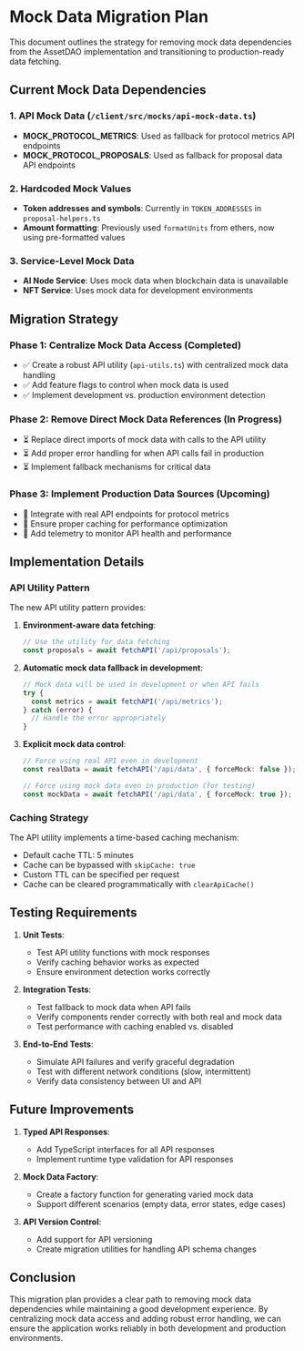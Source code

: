 # Mock Data Migration Plan

This document outlines the strategy for removing mock data dependencies from the AssetDAO implementation and transitioning to production-ready data fetching.

## Current Mock Data Dependencies

### 1. API Mock Data (`/client/src/mocks/api-mock-data.ts`)
- **MOCK_PROTOCOL_METRICS**: Used as fallback for protocol metrics API endpoints
- **MOCK_PROTOCOL_PROPOSALS**: Used as fallback for proposal data API endpoints

### 2. Hardcoded Mock Values
- **Token addresses and symbols**: Currently in `TOKEN_ADDRESSES` in `proposal-helpers.ts`
- **Amount formatting**: Previously used `formatUnits` from ethers, now using pre-formatted values

### 3. Service-Level Mock Data
- **AI Node Service**: Uses mock data when blockchain data is unavailable
- **NFT Service**: Uses mock data for development environments

## Migration Strategy

### Phase 1: Centralize Mock Data Access (Completed)
- ✅ Create a robust API utility (`api-utils.ts`) with centralized mock data handling
- ✅ Add feature flags to control when mock data is used
- ✅ Implement development vs. production environment detection

### Phase 2: Remove Direct Mock Data References (In Progress)
- ⏳ Replace direct imports of mock data with calls to the API utility
- ⏳ Add proper error handling for when API calls fail in production
- ⏳ Implement fallback mechanisms for critical data

### Phase 3: Implement Production Data Sources (Upcoming)
- 🔲 Integrate with real API endpoints for protocol metrics
- 🔲 Ensure proper caching for performance optimization
- 🔲 Add telemetry to monitor API health and performance

## Implementation Details

### API Utility Pattern

The new API utility pattern provides:

1. **Environment-aware data fetching**:
   ```typescript
   // Use the utility for data fetching
   const proposals = await fetchAPI('/api/proposals');
   ```

2. **Automatic mock data fallback in development**:
   ```typescript
   // Mock data will be used in development or when API fails
   try {
     const metrics = await fetchAPI('/api/metrics');
   } catch (error) {
     // Handle the error appropriately
   }
   ```

3. **Explicit mock data control**:
   ```typescript
   // Force using real API even in development
   const realData = await fetchAPI('/api/data', { forceMock: false });
   
   // Force using mock data even in production (for testing)
   const mockData = await fetchAPI('/api/data', { forceMock: true });
   ```

### Caching Strategy

The API utility implements a time-based caching mechanism:

- Default cache TTL: 5 minutes
- Cache can be bypassed with `skipCache: true`
- Custom TTL can be specified per request
- Cache can be cleared programmatically with `clearApiCache()`

## Testing Requirements

1. **Unit Tests**:
   - Test API utility functions with mock responses
   - Verify caching behavior works as expected
   - Ensure environment detection works correctly

2. **Integration Tests**:
   - Test fallback to mock data when API fails
   - Verify components render correctly with both real and mock data
   - Test performance with caching enabled vs. disabled

3. **End-to-End Tests**:
   - Simulate API failures and verify graceful degradation
   - Test with different network conditions (slow, intermittent)
   - Verify data consistency between UI and API

## Future Improvements

1. **Typed API Responses**:
   - Add TypeScript interfaces for all API responses
   - Implement runtime type validation for API responses

2. **Mock Data Factory**:
   - Create a factory function for generating varied mock data
   - Support different scenarios (empty data, error states, edge cases)

3. **API Version Control**:
   - Add support for API versioning
   - Create migration utilities for handling API schema changes

## Conclusion

This migration plan provides a clear path to removing mock data dependencies while maintaining a good development experience. By centralizing mock data access and adding robust error handling, we can ensure the application works reliably in both development and production environments.
